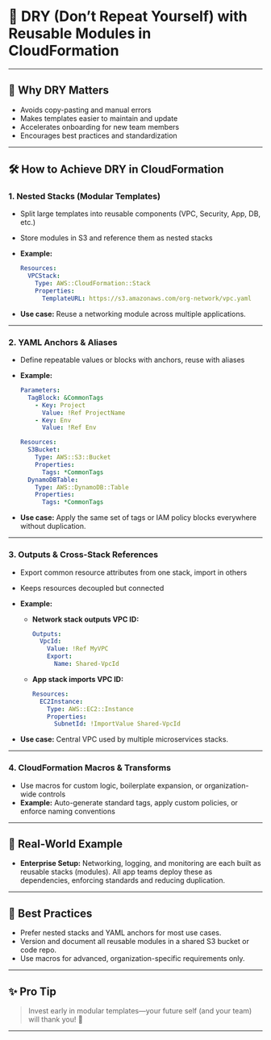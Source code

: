 # 🔄 DRY (Don’t Repeat Yourself) with Reusable Modules in CloudFormation

---

## 🧱 **Why DRY Matters**

* Avoids copy-pasting and manual errors
* Makes templates easier to maintain and update
* Accelerates onboarding for new team members
* Encourages best practices and standardization

---

## 🛠️ **How to Achieve DRY in CloudFormation**

### 1. **Nested Stacks (Modular Templates)**

* Split large templates into reusable components (VPC, Security, App, DB, etc.)
* Store modules in S3 and reference them as nested stacks
* **Example:**

  ```yaml
  Resources:
    VPCStack:
      Type: AWS::CloudFormation::Stack
      Properties:
        TemplateURL: https://s3.amazonaws.com/org-network/vpc.yaml
  ```
* **Use case:**
  Reuse a networking module across multiple applications.

---

### 2. **YAML Anchors & Aliases**

* Define repeatable values or blocks with anchors, reuse with aliases
* **Example:**

  ```yaml
  Parameters:
    TagBlock: &CommonTags
      - Key: Project
        Value: !Ref ProjectName
      - Key: Env
        Value: !Ref Env

  Resources:
    S3Bucket:
      Type: AWS::S3::Bucket
      Properties:
        Tags: *CommonTags
    DynamoDBTable:
      Type: AWS::DynamoDB::Table
      Properties:
        Tags: *CommonTags
  ```
* **Use case:**
  Apply the same set of tags or IAM policy blocks everywhere without duplication.

---

### 3. **Outputs & Cross-Stack References**

* Export common resource attributes from one stack, import in others
* Keeps resources decoupled but connected
* **Example:**

  * **Network stack outputs VPC ID:**

    ```yaml
    Outputs:
      VpcId:
        Value: !Ref MyVPC
        Export:
          Name: Shared-VpcId
    ```
  * **App stack imports VPC ID:**

    ```yaml
    Resources:
      EC2Instance:
        Type: AWS::EC2::Instance
        Properties:
          SubnetId: !ImportValue Shared-VpcId
    ```
* **Use case:**
  Central VPC used by multiple microservices stacks.

---

### 4. **CloudFormation Macros & Transforms**

* Use macros for custom logic, boilerplate expansion, or organization-wide controls
* **Example:**
  Auto-generate standard tags, apply custom policies, or enforce naming conventions

---

## 🚀 **Real-World Example**

* **Enterprise Setup:**
  Networking, logging, and monitoring are each built as reusable stacks (modules). All app teams deploy these as dependencies, enforcing standards and reducing duplication.

---

## 🏁 **Best Practices**

* Prefer nested stacks and YAML anchors for most use cases.
* Version and document all reusable modules in a shared S3 bucket or code repo.
* Use macros for advanced, organization-specific requirements only.

---

## ✨ **Pro Tip**

> Invest early in modular templates—your future self (and your team) will thank you! 🙌

---
